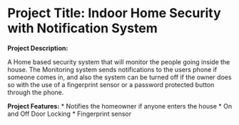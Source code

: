 

# Project Title: Indoor Home Security with Notification System

**Project Description:**

A Home based security system that will monitor the people going inside the house. The Monitoring system sends notifications to the users phone if someone comes in, and also the system can be turned off if the owner does so with the use of a fingerprint sensor or a password protected button through the phone.

**Project Features:**
          * Notifies the homeowner if anyone enters the house
          * On and Off Door Locking
          * Fingerprint sensor
